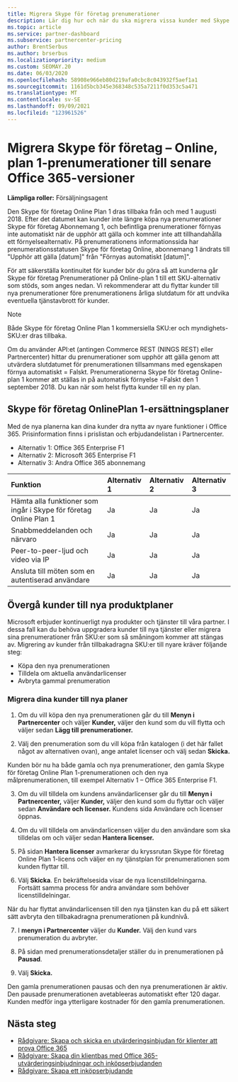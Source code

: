 ```yaml
---
title: Migrera Skype för företag prenumerationer
description: Lär dig hur och när du ska migrera vissa kunder med Skype för företag prenumerationer på Online-plan 1 till nya Office 365 versioner.
ms.topic: article
ms.service: partner-dashboard
ms.subservice: partnercenter-pricing
author: BrentSerbus
ms.author: brserbus
ms.localizationpriority: medium
ms.custom: SEOMAY.20
ms.date: 06/03/2020
ms.openlocfilehash: 58908e966eb80d219afa0cbc8c043932f5aef1a1
ms.sourcegitcommit: 1161d5bcb345e368348c535a7211f0d353c5a471
ms.translationtype: MT
ms.contentlocale: sv-SE
ms.lasthandoff: 09/09/2021
ms.locfileid: "123961526"
---
```

# <a name="migrate-skype-for-business-online-plan-1-subscriptions-to-newer-office-365-versions"></a>Migrera Skype för företag – Online, plan 1-prenumerationer till senare Office 365-versioner

**Lämpliga roller:** Försäljningsagent

Den Skype för företag Online Plan 1 dras tillbaka från och med 1 augusti 2018. Efter det datumet kan kunder inte längre köpa nya prenumerationer Skype för företag Abonnemang 1, och befintliga prenumerationer förnyas inte automatiskt när de upphör att gälla och kommer inte att tillhandahålla ett förnyelsealternativ. På prenumerationens informationssida har prenumerationsstatusen Skype för företag Online, abonnemang 1 ändrats till "Upphör att gälla [datum]" från "Förnyas automatiskt [datum]".  

För att säkerställa kontinuitet för kunder bör du göra så att kunderna går Skype för företag Prenumerationer på Online-plan 1 till ett SKU-alternativ som stöds, som anges nedan. Vi rekommenderar att du flyttar kunder till nya prenumerationer före prenumerationens årliga slutdatum för att undvika eventuella tjänstavbrott för kunder. 

>[!NOTE]
>Både Skype för företag Online Plan 1 kommersiella SKU:er och myndighets-SKU:er dras tillbaka.

Om du använder API:et (antingen Commerce REST (NINGS REST) eller Partnercenter) hittar du prenumerationer som upphör att gälla genom att utvärdera slutdatumet för prenumerationen tillsammans med egenskapen förnya automatiskt = Falskt. Prenumerationerna Skype för företag Online-plan 1 kommer att ställas in på automatisk förnyelse =Falskt den 1 september 2018. Du kan när som helst flytta kunder till en ny plan. 

## <a name="skype-for-business-online-plan-1-replacement-plans"></a>Skype för företag OnlinePlan 1-ersättningsplaner

Med de nya planerna kan dina kunder dra nytta av nyare funktioner i Office 365. Prisinformation finns i prislistan och erbjudandelistan i Partnercenter. 

- Alternativ 1: Office 365 Enterprise F1
- Alternativ 2: Microsoft 365 Enterprise F1
- Alternativ 3: Andra Office 365 abonnemang

|**Funktion**    |**Alternativ 1**   |**Alternativ 2**   |**Alternativ 3**   |
|:-----------------|:-----------------|:-------------|:------------|
|Hämta alla funktioner som ingår i Skype för företag Online Plan 1|Ja   |Ja   |Ja   |
|Snabbmeddelanden och närvaro |Ja   |Ja   |Ja   |
|Peer-to-peer-ljud och video via IP|Ja   |Ja   |Ja   
|Ansluta till möten som en autentiserad användare| Ja   |Ja   |Ja   |

## <a name="transition-customers-to-new-product-plans"></a>Övergå kunder till nya produktplaner

Microsoft erbjuder kontinuerligt nya produkter och tjänster till våra partner. I dessa fall kan du behöva uppgradera kunder till nya tjänster eller migrera sina prenumerationer från SKU:er som så småningom kommer att stängas av. Migrering av kunder från tillbakadragna SKU:er till nyare kräver följande steg:

- Köpa den nya prenumerationen
- Tilldela om aktuella användarlicenser
- Avbryta gammal prenumeration

### <a name="migrate-your-customers-to-new-plans"></a>Migrera dina kunder till nya planer

1. Om du vill köpa den nya prenumerationen går du till **Menyn i Partnercenter** och väljer **Kunder,** väljer den kund som du vill flytta och väljer sedan **Lägg till prenumerationer.**

2. Välj den prenumeration som du vill köpa från katalogen (i det här fallet något av alternativen ovan), ange antalet licenser och välj sedan **Skicka.** 

Kunden bör nu ha både gamla och nya prenumerationer, den gamla Skype för företag Online Plan 1-prenumerationen och den nya målprenumerationen, till exempel Alternativ 1 – Office 365 Enterprise F1.

3. Om du vill tilldela om kundens användarlicenser går du till **Menyn i Partnercenter,** väljer **Kunder,** väljer den kund som du flyttar och väljer sedan **Användare och licenser.** Kundens sida Användare och licenser öppnas.

4. Om du vill tilldela om användarlicensen väljer du den användare som ska tilldelas om och väljer sedan **Hantera licenser.**

5. På sidan **Hantera licenser** avmarkerar du kryssrutan Skype för företag Online Plan 1-licens och väljer en ny tjänstplan för prenumerationen som kunden flyttar till.

6. Välj **Skicka**. En bekräftelsesida visar de nya licenstilldelningarna. Fortsätt samma process för andra användare som behöver licenstilldelningar.

När du har flyttat användarlicensen till den nya tjänsten kan du på ett säkert sätt avbryta den tillbakadragna prenumerationen på kundnivå.

7. I **menyn i Partnercenter** väljer du **Kunder.** Välj den kund vars prenumeration du avbryter.

8. På sidan med prenumerationsdetaljer ställer du in prenumerationen på **Pausad**.

9. Välj **Skicka.**

Den gamla prenumerationen pausas och den nya prenumerationen är aktiv. Den pausade prenumerationen avetableeras automatiskt efter 120 dagar. Kunden medför inga ytterligare kostnader för den gamla prenumerationen.

## <a name="next-steps"></a>Nästa steg

- [Rådgivare: Skapa och skicka en utvärderingsinbjudan för klienter att prova Office 365](advisors-create-a-trial-invitation.md)
- [Rådgivare: Skapa din klientbas med Office 365-utvärderingsinbjudningar och inköpserbjudanden](advisors-build-your-business.md)
- [Rådgivare: Skapa ett inköpserbjudande](advisor-create-a-purchase-offer.md)
